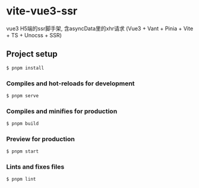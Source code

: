 # vite-vue3-ssr
vue3 H5端的ssr脚手架, 含asyncData里的xhr请求 (Vue3 + Vant + Pinia + Vite + TS + Unocss + SSR)

## Project setup
```bash
$ pnpm install
```

### Compiles and hot-reloads for development
```bash
$ pnpm serve
```

### Compiles and minifies for production
```bash
$ pnpm build
```

### Preview for production
```bash
$ pnpm start
```

### Lints and fixes files
```bash
$ pnpm lint
```
